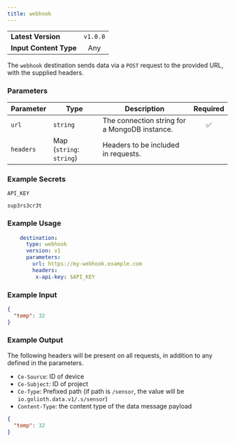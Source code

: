 ```yaml
---
title: webhook
---
```


|   |   |
|---|:---:|
|__Latest Version__| `v1.0.0` |
|__Input Content Type__| Any |

The `webhook` destination sends data via a `POST` request to the provided URL,
with the supplied headers.

### Parameters

|Parameter|Type|Description|Required|
|---|---|---|:---:|
|`url`|`string`| The connection string for a MongoDB instance. |✅|
|`headers`| Map (`string`: `string`)| Headers to be included in requests. ||

### Example Secrets

`API_KEY`
```
sup3rs3cr3t
```

### Example Usage

```yaml
    destination:
      type: webhook
      version: v1
      parameters:
        url: https://my-webhook.example.com
        headers:
         x-api-key: $API_KEY
```

### Example Input

```json
{
  "temp": 32
}
```

### Example Output

The following headers will be present on all requests, in addition to any
defined in the parameters.

- `Ce-Source`: ID of device
- `Ce-Subject`: ID of project
- `Ce-Type`: Prefixed path (if path is `/sensor`, the value will be
  `io.golioth.data.v1/.s/sensor`)
- `Content-Type`: the content type of the data message payload

```json
{
  "temp": 32
}
```
